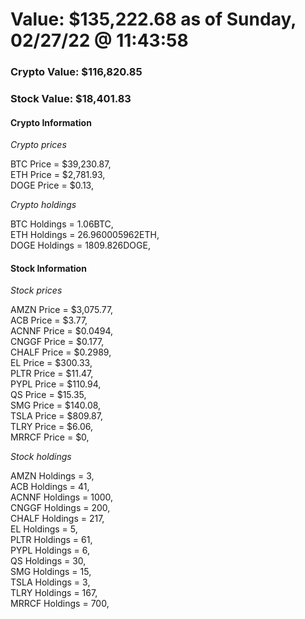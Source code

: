 # Value: $135,222.68 as of Sunday, 02/27/22 @ 11:43:58 

### Crypto Value: $116,820.85

### Stock Value: $18,401.83

#### Crypto Information 
*Crypto prices* 

BTC Price = $39,230.87,  
ETH Price = $2,781.93,  
DOGE Price = $0.13,  


*Crypto holdings* 

BTC Holdings = 1.06BTC,  
ETH Holdings = 26.960005962ETH,  
DOGE Holdings = 1809.826DOGE,  


#### Stock Information 

*Stock prices* 

AMZN Price = $3,075.77,  
ACB Price = $3.77,  
ACNNF Price = $0.0494,  
CNGGF Price = $0.177,  
CHALF Price = $0.2989,  
EL Price = $300.33,  
PLTR Price = $11.47,  
PYPL Price = $110.94,  
QS Price = $15.35,  
SMG Price = $140.08,  
TSLA Price = $809.87,  
TLRY Price = $6.06,  
MRRCF Price = $0,  


*Stock holdings* 

AMZN Holdings = 3,  
ACB Holdings = 41,  
ACNNF Holdings = 1000,  
CNGGF Holdings = 200,  
CHALF Holdings = 217,  
EL Holdings = 5,  
PLTR Holdings = 61,  
PYPL Holdings = 6,  
QS Holdings = 30,  
SMG Holdings = 15,  
TSLA Holdings = 3,  
TLRY Holdings = 167,  
MRRCF Holdings = 700,  


